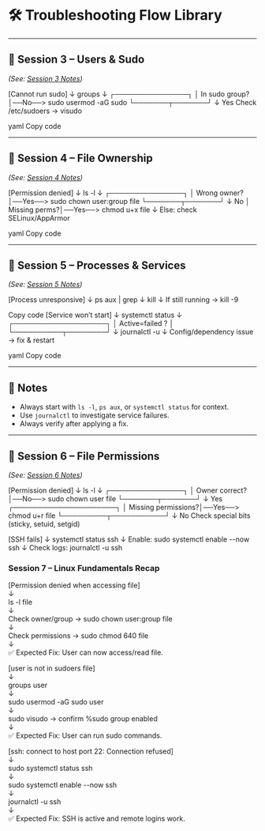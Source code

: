 # 🛠️ Troubleshooting Flow Library  

---

## 🔹 Session 3 – Users & Sudo  
*(See: [Session 3 Notes](session_3.md))*  

[Cannot run sudo]
↓
groups <user>
↓
┌───────────────┐
│ In sudo group?│──No──> sudo usermod -aG sudo <user>
└───────┬───────┘
↓ Yes
Check /etc/sudoers → visudo

yaml
Copy code

---

## 🔹 Session 4 – File Ownership  
*(See: [Session 4 Notes](session_4.md))*  

[Permission denied]
↓
ls -l <file>
↓
┌───────────────┐
│ Wrong owner? │──Yes──> sudo chown user:group file
└───────┬───────┘
↓ No
│ Missing perms?│──Yes──> chmod u+x file
↓
Else: check SELinux/AppArmor

yaml
Copy code

---

## 🔹 Session 5 – Processes & Services  
*(See: [Session 5 Notes](session_5.md))*  

[Process unresponsive]
↓
ps aux | grep <name>
↓
kill <PID>
↓
If still running → kill -9 <PID>

Copy code
[Service won’t start]
↓
systemctl status <service>
↓
┌───────────────────┐
│ Active=failed ? │
└──────────┬────────┘
↓
journalctl -u <service>
↓
Config/dependency issue → fix & restart

yaml
Copy code

---

## 🔹 Notes
- Always start with `ls -l`, `ps aux`, or `systemctl status` for context.  
- Use `journalctl` to investigate service failures.  
- Always verify after applying a fix. 

---

## 🔹 Session 6 – File Permissions  
*(See: [Session 6 Notes](session_6.md))*  

[Permission denied]
↓
ls -l <file>
↓
┌───────────────┐
│ Owner correct?│──No──> sudo chown user file
└───────┬───────┘
↓ Yes
┌─────────────────────┐
│ Missing permissions?│──Yes──> chmod u+r file
└─────────┬───────────┘
↓ No
Check special bits (sticky, setuid, setgid)


[SSH fails]
    ↓
systemctl status ssh
    ↓
Enable: sudo systemctl enable --now ssh
    ↓
Check logs: journalctl -u ssh



### Session 7 – Linux Fundamentals Recap  

[Permission denied when accessing file]  
    ↓  
ls -l file  
    ↓  
Check owner/group → sudo chown user:group file  
    ↓  
Check permissions → sudo chmod 640 file  
    ↓  
✅ Expected Fix: User can now access/read file.  

[user is not in sudoers file]  
    ↓  
groups user  
    ↓  
sudo usermod -aG sudo user  
    ↓  
sudo visudo → confirm %sudo group enabled  
    ↓  
✅ Expected Fix: User can run sudo commands.  

[ssh: connect to host <IP> port 22: Connection refused]  
    ↓  
sudo systemctl status ssh  
    ↓  
sudo systemctl enable --now ssh  
    ↓  
journalctl -u ssh  
    ↓  
✅ Expected Fix: SSH is active and remote logins work.  

